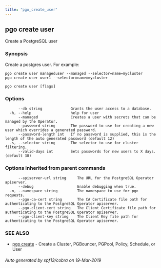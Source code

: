 ```yaml
---
title: "pgo_create_user"
---
```

## pgo create user

Create a PostgreSQL user

### Synopsis

Create a postgres user. For example:

    pgo create user manageduser --managed --selector=name=mycluster
    pgo create user user1 --selector=name=mycluster

```
pgo create user [flags]
```

### Options

```
      --db string             Grants the user access to a database.
  -h, --help                  help for user
      --managed               Creates a user with secrets that can be managed by the Operator.
      --password string       The password to use for creating a new user which overrides a generated password.
      --password-length int   If no password is supplied, this is the length of the auto generated password (default 12)
  -s, --selector string       The selector to use for cluster filtering.
      --valid-days int        Sets passwords for new users to X days. (default 30)
```

### Options inherited from parent commands

```
      --apiserver-url string     The URL for the PostgreSQL Operator apiserver.
      --debug                    Enable debugging when true.
  -n, --namespace string         The namespace to use for pgo requests.
      --pgo-ca-cert string       The CA Certificate file path for authenticating to the PostgreSQL Operator apiserver.
      --pgo-client-cert string   The Client Certificate file path for authenticating to the PostgreSQL Operator apiserver.
      --pgo-client-key string    The Client Key file path for authenticating to the PostgreSQL Operator apiserver.
```

### SEE ALSO

* [pgo create](/cli/pgo_create/)	 - Create a Cluster, PGBouncer, PGPool, Policy, Schedule, or User

###### Auto generated by spf13/cobra on 19-Mar-2019
